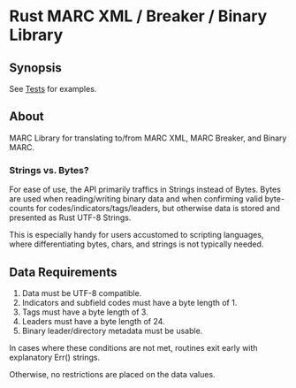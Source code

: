 # Rust MARC XML / Breaker / Binary Library

## Synopsis

See [Tests](./tests/record.rs) for examples.

## About

MARC Library for translating to/from MARC XML, MARC Breaker, and Binary MARC.

### Strings vs. Bytes?

For ease of use, the API primarily traffics in Strings instead of Bytes.
Bytes are used when reading/writing binary data and when confirming
valid byte-counts for codes/indicators/tags/leaders, but otherwise data
is stored and presented as Rust UTF-8 Strings.

This is especially handy for users accustomed to scripting languages,
where differentiating bytes, chars, and strings is not typically needed.

## Data Requirements

1. Data must be UTF-8 compatible.
1. Indicators and subfield codes must have a byte length of 1.
1. Tags must have a byte length of 3.
1. Leaders must have a byte length of 24.
1. Binary leader/directory metadata must be usable.

In cases where these conditions are not met, routines exit early with
explanatory Err() strings.

Otherwise, no restrictions are placed on the data values.
